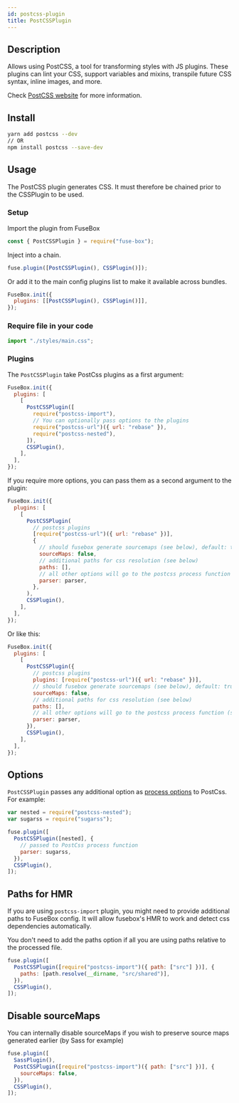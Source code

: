 ```yaml
---
id: postcss-plugin
title: PostCSSPlugin
---
```


## Description

Allows using PostCSS, a tool for transforming styles with JS plugins. These
plugins can lint your CSS, support variables and mixins, transpile future CSS
syntax, inline images, and more.

Check [PostCSS website](http://postcss.org/) for more information.

## Install

```bash
yarn add postcss --dev
// OR
npm install postcss --save-dev
```

## Usage

The PostCSS plugin generates CSS. It must therefore be chained prior to the
CSSPlugin to be used.

### Setup

Import the plugin from FuseBox

```js
const { PostCSSPlugin } = require("fuse-box");
```

Inject into a chain.

```js
fuse.plugin([PostCSSPlugin(), CSSPlugin()]);
```

Or add it to the main config plugins list to make it available across bundles.

```js
FuseBox.init({
  plugins: [[PostCSSPlugin(), CSSPlugin()]],
});
```

### Require file in your code

```js
import "./styles/main.css";
```

### Plugins

The `PostCSSPlugin` take PostCss plugins as a first argument:

```js
FuseBox.init({
  plugins: [
    [
      PostCSSPlugin([
        require("postcss-import"),
        // You can optionally pass options to the plugins
        require("postcss-url")({ url: "rebase" }),
        require("postcss-nested"),
      ]),
      CSSPlugin(),
    ],
  ],
});
```

If you require more options, you can pass them as a second argument to the
plugin:

```js
FuseBox.init({
  plugins: [
    [
      PostCSSPlugin(
        // postcss plugins
        [require("postcss-url")({ url: "rebase" })],
        {
          // should fusebox generate sourcemaps (see below), default: true
          sourceMaps: false,
          // additional paths for css resolution (see below)
          paths: [],
          // all other options will go to the postcss process function (see below)
          parser: parser,
        },
      ),
      CSSPlugin(),
    ],
  ],
});
```

Or like this:

```js
FuseBox.init({
  plugins: [
    [
      PostCSSPlugin({
        // postcss plugins
        plugins: [require("postcss-url")({ url: "rebase" })],
        // should fusebox generate sourcemaps (see below), default: true
        sourceMaps: false,
        // additional paths for css resolution (see below)
        paths: [],
        // all other options will go to the postcss process function (see below)
        parser: parser,
      }),
      CSSPlugin(),
    ],
  ],
});
```

## Options

`PostCSSPlugin` passes any additional option as
[process options](http://api.postcss.org/global.html#processOptions) to PostCss.
For example:

```js
var nested = require("postcss-nested");
var sugarss = require("sugarss");

fuse.plugin([
  PostCSSPlugin([nested], {
    // passed to PostCss process function
    parser: sugarss,
  }),
  CSSPlugin(),
]);
```

## Paths for HMR

If you are using `postcss-import` plugin, you might need to provide additional
paths to FuseBox config. It will allow fusebox's HMR to work and detect css
dependencies automatically.

You don't need to add the paths option if all you are using paths relative to
the processed file.

```js
fuse.plugin([
  PostCSSPlugin([require("postcss-import")({ path: ["src"] })], {
    paths: [path.resolve(__dirname, "src/shared")],
  }),
  CSSPlugin(),
]);
```

## Disable sourceMaps

You can internally disable sourceMaps if you wish to preserve source maps
generated earlier (by Sass for example)

```js
fuse.plugin([
  SassPlugin(),
  PostCSSPlugin([require("postcss-import")({ path: ["src"] })], {
    sourceMaps: false,
  }),
  CSSPlugin(),
]);
```

